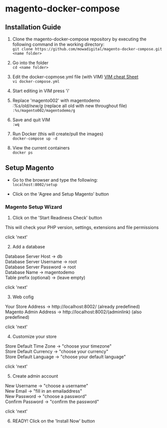 # magento-docker-compose

## Installation Guide
1. Clone the magento-docker-compose repository by executing the following command in the working directory:<br />
`git clone https://github.com/mowadigital/magento-docker-compose.git <name folder>`

2. Go into the folder<br />
`cd <name folder>`

3. Edit the docker-copmose.yml file (with VIM) [VIM cheat Sheet](https://vim.rtorr.com/)<br />
`vi docker-compose.yml`

4. Start editing in VIM press 'i'

5. Replace 'magento002' with magentodemo<br />
*:%s/old/new/g* (replace all old with new throughout file)<br />
`:%s/magento002/magentodemo/g`

6. Save and quit VIM<br />
`:wq`

7. Run Docker (this will create/pull the images)<br />
`docker-compose up -d`

8. View the current containers<br />
`docker ps`

## Setup Magento
- Go to the browser and type the following:<br />
`localhost:8002/setup`

- Click on the 'Agree and Setup Magento' button

### Magento Setup Wizard
1. Click on the 'Start Readiness Check' button

This will check your PHP version, settings, extensions and file permissions<br />

click 'next'<br />

2. Add a database

Database Server Host      -> db<br />
Database Server Username  -> root<br />
Database Server Password  -> root<br />
Database Name             -> magentodemo<br />
Table prefix (optional)   -> (leave empty)<br />

click 'next'<br />

3. Web cofig

Your Store Address        -> http://localhost:8002/ (already predefined)<br />
Magento Admin Address     -> http://localhost:8002/(adminlink) (also predefined)<br />
  
click 'next'<br />

4. Customize your store

Store Default Time Zone   -> "choose your timezone"<br />
Store Default Currency    -> "choose your currency"<br />
Store Default Language    -> "choose your default language"<br />
  
click 'next'<br />
  
5. Create admin account

New Username              -> "choose a username"<br />
New Email                 -> "fill in an emailaddress"<br />
New Password              -> "choose a password"<br />
Confirm Password          -> "confirm the password"
  
click 'next'<br />
  
6. READY! 
Click on the 'Install Now' button
